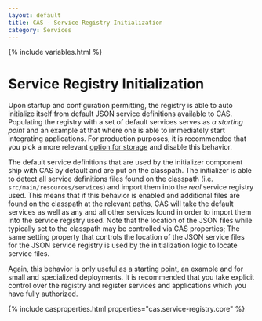 ```yaml
---
layout: default
title: CAS - Service Registry Initialization
category: Services
---
```


{% include variables.html %}

# Service Registry Initialization

Upon startup and configuration permitting, the registry is able to auto initialize 
itself from default JSON service definitions available to CAS. Populating the 
registry with a set of default services serves as *a starting point* and an 
example at that where one is able to immediately start integrating applications. 
For production purposes, it is recommended that you pick a more 
relevant [option for storage](Service-Management.html) and disable this behavior.

The default service definitions that are used by the initializer component ship 
with CAS by default and are put on the classpath. The initializer is able to detect 
all service definitions files found on the classpath (i.e. `src/main/resources/services`) 
and import them into the *real* service registry used. This means that if this behavior 
is enabled and additional files are found on the classpath at the relevant 
paths, CAS will take the default services as well as any and all other services found 
in order to import them into the service registry used. Note that the location of the JSON files while typically set to the 
classpath may be controlled via CAS properties; The same setting property that controls 
the location of the JSON service files for the JSON service registry is used by the 
initialization logic to locate service files. 

Again, this behavior is only useful as a starting point, an example and for small and 
specialized deployments. It is recommended that you take explicit control 
over the registry and register services and applications which you have fully authorized.

{% include casproperties.html properties="cas.service-registry.core" %}
